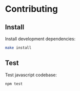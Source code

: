 # Contributing

## Install

Install development dependencies:

```bash tabs=CLI
make install
```

## Test

Test javascript codebase:

```bash tabs=CLI
npm test
```
